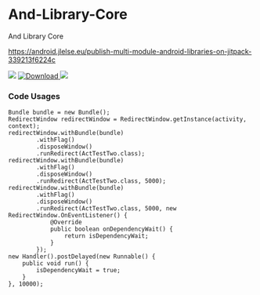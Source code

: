 # And-Library-Core
And Library Core

https://android.jlelse.eu/publish-multi-module-android-libraries-on-jitpack-339213f6224c


<a href='https://bintray.com/rzrasel/android-core-library-center/android-core-library?source=watch' alt='Get automatic notifications about new "android-core-library" versions'><img src='https://www.bintray.com/docs/images/bintray_badge_color.png'></a>
[ ![Download](https://api.bintray.com/packages/rzrasel/android-core-library-center/android-core-library/images/download.svg) ](https://bintray.com/rzrasel/android-core-library-center/android-core-library/_latestVersion)
[![](https://jitpack.io/v/rzrasel/And-Library-Core.svg)](https://jitpack.io/#rzrasel/And-Library-Core)

<!--
<a href="https://www.w3schools.com">
<img border="0" alt="W3Schools" src="logo_w3s.gif" width="100" height="100">
</a>
[![](https://jitpack.io/v/rzrasel/And-Library-Core.svg)](https://jitpack.io/#rzrasel/And-Library-Core)

<a href="https://github.com/rzrasel/And-Library-Core" target="_blank">Hello, world!</a>
[link](url){:target="_blank"}
[Link](https://github.com/rzrasel/And-Library-Core "title" target="_blank")
-->

### Code Usages
```code_usages
Bundle bundle = new Bundle();
RedirectWindow redirectWindow = RedirectWindow.getInstance(activity, context);
redirectWindow.withBundle(bundle)
        .withFlag()
        .disposeWindow()
        .runRedirect(ActTestTwo.class);
redirectWindow.withBundle(bundle)
        .withFlag()
        .disposeWindow()
        .runRedirect(ActTestTwo.class, 5000);
redirectWindow.withBundle(bundle)
        .withFlag()
        .disposeWindow()
        .runRedirect(ActTestTwo.class, 5000, new RedirectWindow.OnEventListener() {
            @Override
            public boolean onDependencyWait() {
                return isDependencyWait;
            }
        });
new Handler().postDelayed(new Runnable() {
    public void run() {
        isDependencyWait = true;
    }
}, 10000);
```